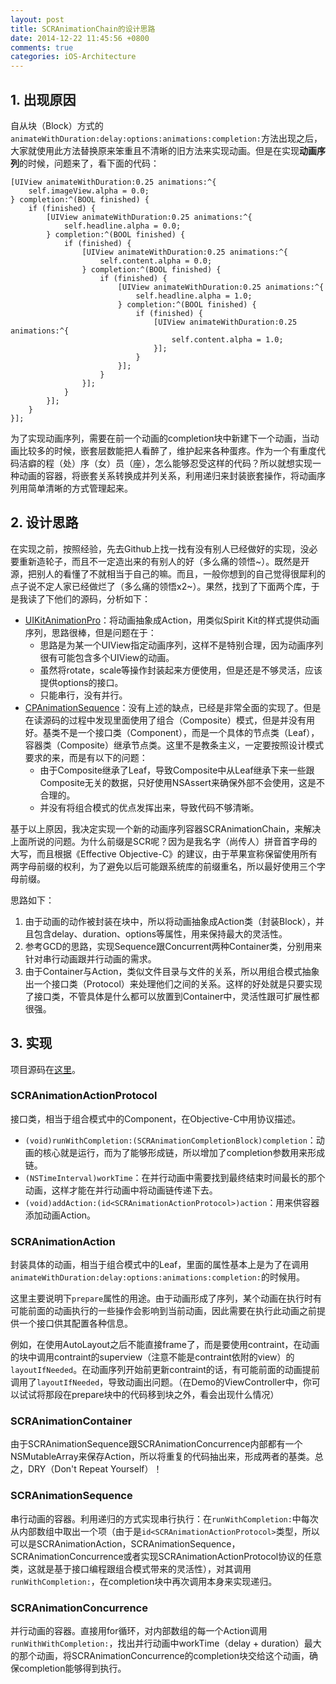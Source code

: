 ```yaml
---
layout: post
title: SCRAnimationChain的设计思路
date: 2014-12-22 11:45:56 +0800
comments: true
categories: iOS-Architecture
---
```


## 1. 出现原因

自从块（Block）方式的`animateWithDuration:delay:options:animations:completion:`方法出现之后，大家就使用此方法替换原来笨重且不清晰的旧方法来实现动画。但是在实现**动画序列**的时候，问题来了，看下面的代码：

```objc
[UIView animateWithDuration:0.25 animations:^{
    self.imageView.alpha = 0.0;
} completion:^(BOOL finished) {
    if (finished) { 
        [UIView animateWithDuration:0.25 animations:^{
            self.headline.alpha = 0.0;
        } completion:^(BOOL finished) {
            if (finished) {
                [UIView animateWithDuration:0.25 animations:^{
                    self.content.alpha = 0.0;
                } completion:^(BOOL finished) {
                    if (finished) {
                        [UIView animateWithDuration:0.25 animations:^{
                            self.headline.alpha = 1.0;
                        } completion:^(BOOL finished) {
                            if (finished) {
                                [UIView animateWithDuration:0.25 animations:^{
                                    self.content.alpha = 1.0;
                                }];
                            }
                        }];
                    }
                }];
            }
        }];
    }
}];
```

为了实现动画序列，需要在前一个动画的completion块中新建下一个动画，当动画比较多的时候，嵌套层数能把人看醉了，维护起来各种蛋疼。作为一个有重度代码洁癖的程（处）序（女）员（座），怎么能够忍受这样的代码？所以就想实现一种动画的容器，将嵌套关系转换成并列关系，利用递归来封装嵌套操作，将动画序列用简单清晰的方式管理起来。

## 2. 设计思路

在实现之前，按照经验，先去Github上找一找有没有别人已经做好的实现，没必要重新造轮子，而且不一定造出来的有别人的好（多么痛的领悟~）。既然是开源，把别人的看懂了不就相当于自己的嘛。而且，一般你想到的自己觉得很犀利的点子说不定人家已经做烂了（多么痛的领悟x2~）。果然，找到了下面两个库，于是我读了下他们的源码，分析如下：

- [UIKitAnimationPro](https://github.com/demon1105/UIKitAnimationPro)：将动画抽象成Action，用类似Spirit Kit的样式提供动画序列，思路很棒，但是问题在于：
  * 思路是为某一个UIView指定动画序列，这样不是特别合理，因为动画序列很有可能包含多个UIView的动画。
  * 虽然将rotate，scale等操作封装起来方便使用，但是还是不够灵活，应该提供options的接口。
  * 只能串行，没有并行。
- [CPAnimationSequence](https://github.com/yangmeyer/CPAnimationSequence)：没有上述的缺点，已经是非常全面的实现了。但是在读源码的过程中发现里面使用了组合（Composite）模式，但是并没有用好。基类不是一个接口类（Component），而是一个具体的节点类（Leaf），容器类（Composite）继承节点类。这里不是教条主义，一定要按照设计模式要求的来，而是有以下的问题：
  * 由于Composite继承了Leaf，导致Composite中从Leaf继承下来一些跟Composite无关的数据，只好使用NSAssert来确保外部不会使用，这是不合理的。
  * 并没有将组合模式的优点发挥出来，导致代码不够清晰。

基于以上原因，我决定实现一个新的动画序列容器SCRAnimationChain，来解决上面所说的问题。为什么前缀是SCR呢？因为是我名字（尚传人）拼音首字母的大写，而且根据《Effective Objective-C》的建议，由于苹果宣称保留使用所有两字母前缀的权利，为了避免以后可能跟系统库的前缀重名，所以最好使用三个字母前缀。

思路如下：

1. 由于动画的动作被封装在块中，所以将动画抽象成Action类（封装Block），并且包含delay、duration、options等属性，用来保持最大的灵活性。
2. 参考GCD的思路，实现Sequence跟Concurrent两种Container类，分别用来针对串行动画跟并行动画的需求。
3. 由于Container与Action，类似文件目录与文件的关系，所以用组合模式抽象出一个接口类（Protocol）来处理他们之间的关系。这样的好处就是只要实现了接口类，不管具体是什么都可以放置到Container中，灵活性跟可扩展性都很强。
  
## 3. 实现

项目源码在[这里](http://github.com/joeshang/SCRAnimationChain)。

### SCRAnimationActionProtocol

接口类，相当于组合模式中的Component，在Objective-C中用协议描述。

- `(void)runWithCompletion:(SCRAnimationCompletionBlock)completion`：动画的核心就是运行，而为了能够形成链，所以增加了completion参数用来形成链。
- `(NSTimeInterval)workTime`：在并行动画中需要找到最终结束时间最长的那个动画，这样才能在并行动画中将动画链传递下去。
- `(void)addAction:(id<SCRAnimationActionProtocol>)action`：用来供容器添加动画Action。

### SCRAnimationAction

封装具体的动画，相当于组合模式中的Leaf，里面的属性基本上是为了在调用`animateWithDuration:delay:options:animations:completion:`的时候用。

这里主要说明下`prepare`属性的用途。由于动画形成了序列，某个动画在执行时有可能前面的动画执行的一些操作会影响到当前动画，因此需要在执行此动画之前提供一个接口供其配置各种信息。

例如，在使用AutoLayout之后不能直接frame了，而是要使用contraint，在动画的块中调用contraint的superview（注意不能是contraint依附的view）的`layoutIfNeeded`。在动画序列开始前更新contraint的话，有可能前面的动画提前调用了`layoutIfNeeded`，导致动画出问题。（在Demo的ViewController中，你可以试试将那段在prepare块中的代码移到块之外，看会出现什么情况）

### SCRAnimationContainer

由于SCRAnimationSequence跟SCRAnimationConcurrence内部都有一个NSMutableArray来保存Action，所以将重复的代码抽出来，形成两者的基类。总之，DRY（Don't Repeat Yourself）！

### SCRAnimationSequence

串行动画的容器。利用递归的方式实现串行执行：在`runWithCompletion:`中每次从内部数组中取出一个项（由于是`id<SCRAnimationActionProtocol>`类型，所以可以是SCRAnimationAction，SCRAnimationSequence，SCRAnimationConcurrence或者实现SCRAnimationActionProtocol协议的任意类，这就是基于接口编程跟组合模式带来的灵活性），对其调用`runWithCompletion:`，在completion块中再次调用本身来实现递归。

### SCRAnimationConcurrence

并行动画的容器。直接用for循环，对内部数组的每一个Action调用`runWithWithCompletion:`，找出并行动画中workTime（delay + duration）最大的那个动画，将SCRAnimationConcurrence的completion块交给这个动画，确保completion能够得到执行。
